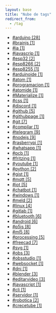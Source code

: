 ```yaml
---
layout: base
title: "Nube de tags"
redirect_from:
  - /tag
---
```


<div class="link-list"><ul>
	<li>
		<a href="/tag/arduino">#arduino [28]</a>
	</li>
	<li>
		<a href="/tag/brainjs">#brainjs [1]</a>
	</li>
	<li>
		<a href="/tag/ia">#ia [1]</a>
	</li>
	<li>
		<a href="/tag/javascrip">#javascrip [1]</a>
	</li>
	<li>
		<a href="/tag/esp32">#esp32 [2]</a>
	</li>
	<li>
		<a href="/tag/esp8266">#esp8266 [2]</a>
	</li>
	<li>
		<a href="/tag/esp8255">#esp8255 [1]</a>
	</li>
	<li>
		<a href="/tag/arduinoide">#arduinoide [1]</a>
	</li>
	<li>
		<a href="/tag/atom">#atom [1]</a>
	</li>
	<li>
		<a href="/tag/programacion">#programacion [1]</a>
	</li>
	<li>
		<a href="/tag/atomide">#atomide [1]</a>
	</li>
	<li>
		<a href="/tag/Materialize">#Materialize [1]</a>
	</li>
	<li>
		<a href="/tag/css">#css [1]</a>
	</li>
	<li>
		<a href="/tag/discord">#discord [1]</a>
	</li>
	<li>
		<a href="/tag/github">#github [5]</a>
	</li>
	<li>
		<a href="/tag/githubpage">#githubpage [1]</a>
	</li>
	<li>
		<a href="/tag/git">#git [7]</a>
	</li>
	<li>
		<a href="/tag/compilar">#compilar [1]</a>
	</li>
	<li>
		<a href="/tag/telegram">#telegram [9]</a>
	</li>
	<li>
		<a href="/tag/nodejs">#nodejs [9]</a>
	</li>
	<li>
		<a href="/tag/rasberrypi">#rasberrypi [1]</a>
	</li>
	<li>
		<a href="/tag/whatsapp">#whatsapp [1]</a>
	</li>
	<li>
		<a href="/tag/pcb">#pcb [1]</a>
	</li>
	<li>
		<a href="/tag/fritzing">#fritzing [1]</a>
	</li>
	<li>
		<a href="/tag/youtube">#youtube [1]</a>
	</li>
	<li>
		<a href="/tag/python">#python [2]</a>
	</li>
	<li>
		<a href="/tag/gist">#gist [1]</a>
	</li>
	<li>
		<a href="/tag/mqtt">#mqtt [5]</a>
	</li>
	<li>
		<a href="/tag/iot">#iot [5]</a>
	</li>
	<li>
		<a href="/tag/chatbot">#chatbot [1]</a>
	</li>
	<li>
		<a href="/tag/windows">#windows [1]</a>
	</li>
	<li>
		<a href="/tag/meld">#meld [2]</a>
	</li>
	<li>
		<a href="/tag/linux">#linux [4]</a>
	</li>
	<li>
		<a href="/tag/gitlab">#gitlab [1]</a>
	</li>
	<li>
		<a href="/tag/bluetooth">#bluetooth [6]</a>
	</li>
	<li>
		<a href="/tag/android">#android [6]</a>
	</li>
	<li>
		<a href="/tag/p5js">#p5js [8]</a>
	</li>
	<li>
		<a href="/tag/ml5">#ml5 [8]</a>
	</li>
	<li>
		<a href="/tag/processing">#processing [5]</a>
	</li>
	<li>
		<a href="/tag/freecad">#freecad [7]</a>
	</li>
	<li>
		<a href="/tag/svg">#svg [1]</a>
	</li>
	<li>
		<a href="/tag/obs">#obs [3]</a>
	</li>
	<li>
		<a href="/tag/obsstudio">#obsstudio [1]</a>
	</li>
	<li>
		<a href="/tag/websocket">#websocket [1]</a>
	</li>
	<li>
		<a href="/tag/dni">#dni [1]</a>
	</li>
	<li>
		<a href="/tag/blender">#blender [3]</a>
	</li>
	<li>
		<a href="/tag/editarvideo">#editarvideo [3]</a>
	</li>
	<li>
		<a href="/tag/javascript">#javascript [1]</a>
	</li>
	<li>
		<a href="/tag/cli">#cli [1]</a>
	</li>
	<li>
		<a href="/tag/servidor">#servidor [1]</a>
	</li>
	<li>
		<a href="/tag/robotica">#robotica [2]</a>
	</li>
	<li>
		<a href="/tag/crecetube">#crecetube [1]</a>
	</li>
</ul>
</div>